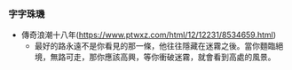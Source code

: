 ### 字字珠璣
* 傳奇浪潮十八年(https://www.ptwxz.com/html/12/12231/8534659.html)
  * 最好的路永遠不是你看見的那一條，他往往隱藏在迷霧之後。當你麵臨絕境，無路可走，那你應該高興，等你衝破迷霧，就會看到高處的風景。

